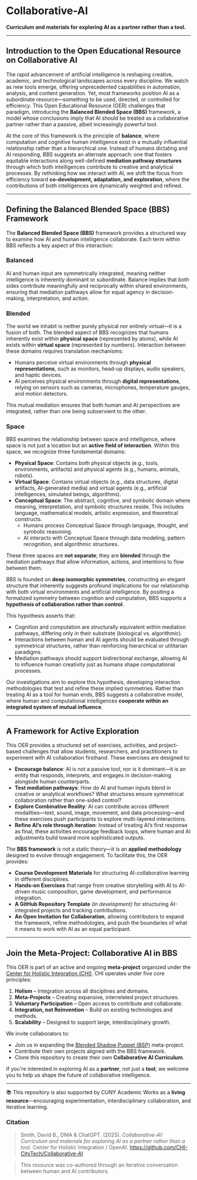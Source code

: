 # Collaborative-AI

**Curriculum and materials for exploring AI as a partner rather than a tool.**

---

## Introduction to the Open Educational Resource on Collaborative AI

The rapid advancement of artificial intelligence is reshaping creative, academic, and technological landscapes across every discipline. We watch as new tools emerge, offering unprecedented capabilities in automation, analysis, and content generation. Yet, most frameworks position AI as a subordinate resource—something to be used, directed, or controlled for efficiency. This Open Educational Resource (OER) challenges that paradigm, introducing the **Balanced Blended Space (BBS)** framework, a model whose conclusions imply that AI should be treated as a collaborative partner rather than a passive, albeit increasingly powerful tool.

At the core of this framework is the principle of **balance**, where computation and cognitive human intelligence exist in a mutually influential relationship rather than a hierarchical one. Instead of humans dictating and AI responding, BBS suggests an alternate approach: one that fosters equitable interactions along well-defined **mediation pathway structures** through which both intelligences contribute to creative and analytical processes. By rethinking how we interact with AI, we shift the focus from efficiency toward **co-development, adaptation, and exploration**, where the contributions of both intelligences are dynamically weighted and refined.

---

## Defining the Balanced Blended Space (BBS) Framework

The **Balanced Blended Space (BBS)** framework provides a structured way to examine how AI and human intelligence collaborate. Each term within BBS reflects a key aspect of this interaction:

### Balanced
AI and human input are symmetrically integrated, meaning neither intelligence is inherently dominant or subordinate. Balance implies that both sides contribute meaningfully and reciprocally within shared environments, ensuring that mediation pathways allow for equal agency in decision-making, interpretation, and action.

### Blended
The world we inhabit is neither purely physical nor entirely virtual—it is a fusion of both. The blended aspect of BBS recognizes that humans inherently exist within **physical space** (represented by atoms), while AI exists within **virtual space** (represented by numbers). Interaction between these domains requires translation mechanisms:
- Humans perceive virtual environments through **physical representations**, such as monitors, head-up displays, audio speakers, and haptic devices.
- AI perceives physical environments through **digital representations**, relying on sensors such as cameras, microphones, temperature gauges, and motion detectors.

This mutual mediation ensures that both human and AI perspectives are integrated, rather than one being subservient to the other.

### Space
BBS examines the relationship between space and intelligence, where space is not just a location but an **active field of interaction**. Within this space, we recognize three fundamental domains:
- **Physical Space**: Contains both physical objects (e.g., tools, environments, artifacts) and physical agents (e.g., humans, animals, robots).
- **Virtual Space**: Contains virtual objects (e.g., data structures, digital artifacts, AI-generated media) and virtual agents (e.g., artificial intelligences, simulated beings, algorithms).
- **Conceptual Space**: The abstract, cognitive, and symbolic domain where meaning, interpretation, and symbolic structures reside. This includes language, mathematical models, artistic expression, and theoretical constructs.
  - Humans process Conceptual Space through language, thought, and symbolic reasoning.
  - AI interacts with Conceptual Space through data modeling, pattern recognition, and algorithmic structures.

These three spaces are **not separate**; they are **blended** through the mediation pathways that allow information, actions, and intentions to flow between them.

BBS is founded on **deep isomorphic symmetries**, constructing an elegant structure that inherently suggests profound implications for our relationship with both virtual environments and artificial intelligence. By positing a formalized symmetry between cognition and computation, BBS supports a **hypothesis of collaboration rather than control**.

This hypothesis asserts that:
- Cognition and computation are structurally equivalent within mediation pathways, differing only in their substrate (biological vs. algorithmic).
- Interactions between human and AI agents should be evaluated through symmetrical structures, rather than reinforcing hierarchical or utilitarian paradigms.
- Mediation pathways should support bidirectional exchange, allowing AI to influence human creativity just as humans shape computational processes.

Our investigations aim to explore this hypothesis, developing interaction methodologies that test and refine these implied symmetries. Rather than treating AI as a tool for human ends, BBS suggests a collaborative model, where human and computational intelligences **cooperate within an integrated system of mutual influence**.

---

## A Framework for Active Exploration

This OER provides a structured set of exercises, activities, and project-based challenges that allow students, researchers, and practitioners to experiment with AI collaboration firsthand. These exercises are designed to:

- **Encourage balance**: AI is not a passive tool, nor is it dominant—it is an entity that responds, interprets, and engages in decision-making alongside human counterparts.
- **Test mediation pathways**: How do AI and human inputs blend in creative or analytical workflows? What structures ensure symmetrical collaboration rather than one-sided control?
- **Explore Combinative Reality**: AI can contribute across different modalities—text, sound, image, movement, and data processing—and these exercises push participants to explore multi-layered interactions.
- **Refine AI’s role through iteration**: Instead of treating AI’s first response as final, these activities encourage feedback loops, where human and AI adjustments build toward more sophisticated outputs.

The **BBS framework** is not a static theory—it is an **applied methodology** designed to evolve through engagement. To facilitate this, the OER provides:

- **Course Development Materials** for structuring AI-collaborative learning in different disciplines.
- **Hands-on Exercises** that range from creative storytelling with AI to AI-driven music composition, game development, and performance integration.
- **A GitHub Repository Template** *(in development)* for structuring AI-integrated projects and tracking contributions.
- **An Open Invitation for Collaboration**, allowing contributors to expand the framework, refine methodologies, and push the boundaries of what it means to work with AI as an equal participant.

---

## Join the Meta-Project: Collaborative AI in BBS

This OER is part of an active and ongoing **meta-project** organized under the [Center for Holistic Integration (CHI)](https://github.com/CHI-CityTech). CHI operates under five core principles:

1. **Holism** – Integration across all disciplines and domains.
2. **Meta-Projects** – Creating expansive, interrelated project structures.
3. **Voluntary Participation** – Open access to contribute and collaborate.
4. **Integration, not Reinvention** – Build on existing technologies and methods.
5. **Scalability** – Designed to support large, interdisciplinary growth.

We invite collaborators to:
- Join us in expanding the [Blended Shadow Puppet (BSP)](https://github.com/CHI-CityTech/Blended-Shadow-Puppet) meta-project.
- Contribute their own projects aligned with the BBS framework.
- Clone this repository to create their own **Collaborative AI Curriculum**.

If you're interested in exploring AI as a **partner**, not just a **tool**, we welcome you to help us shape the future of collaborative intelligence.

---

📚 This repository is also supported by CUNY Academic Works as a **living resource**—encouraging experimentation, interdisciplinary collaboration, and iterative learning.

### Citation
> Smith, David B., DMA & ChatGPT. (2025). *Collaborative-AI: Curriculum and materials for exploring AI as a partner rather than a tool*. Center for Holistic Integration / OpenAI. https://github.com/CHI-CityTech/Collaborative-AI

> This resource was co-authored through an iterative conversation between human and AI contributors.
